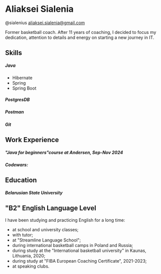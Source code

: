 
# Aliaksei Sialenia

@sialenius
aliaksei.sialenia@gmail.com

Former basketball coach. After 11 years of coaching, I decided to focus my dedication, attention to details and energy on starting a new journey in IT.

## Skills
##### Java
* Hibernate
* Spring 
* Spring Boot
##### PostgresDB
##### Postman
##### Git

## Work Experience
##### "Java for beginners"course  at Andersen, Sep-Nov 2024
##### Codewars:

## Education
##### Belarusian State University


## "B2" English Language Level
I have been studying and practicing English for a long time: 
- at school and university classes;
- with tutor;
- at "Streamline Language School";
- during international basketball camps in Poland and Russia;
- during study at  the "International basketball university" in Kaunas, Lithuania, 2020;
- during study at "FIBA European Coaching Certificate", 2021-2023;
- at speaking clubs.

